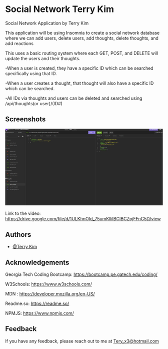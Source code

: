 
# Social Network Terry Kim
Social Network Application by Terry Kim

This application will be using Insomnia to create a social network database where we can add users, delete users, add thoughts, delete thoughts, and add reactions

This uses a basic routing system where each GET, POST, and DELETE will update the users and their thoughts. 

-When a user is created, they have a specific ID which can be searched specifically using that ID.

-When a user creates a thought, that thought will also have a specific ID which can be searched.

-All IDs via thoughts and users can be deleted and searched using /api/thoughts(or user)/(ID#)





## Screenshots

![App Screenshot](./READMEpic.JPG)

Link to the video:
https://drive.google.com/file/d/1ULKhnOId_75umKlliIBCIBCZpjFFnC5D/view
## Authors

- [@Terry Kim](https://www.github.com/TeryKing)


## Acknowledgements

Georgia Tech Coding Bootcamp: https://bootcamp.pe.gatech.edu/coding/

W3Schools: https://www.w3schools.com/

MDN : https://developer.mozilla.org/en-US/

Readme.so: https://readme.so/

NPMJS: https://www.npmjs.com/
## Feedback

If you have any feedback, please reach out to me at Tery_x3@hotmail.com

